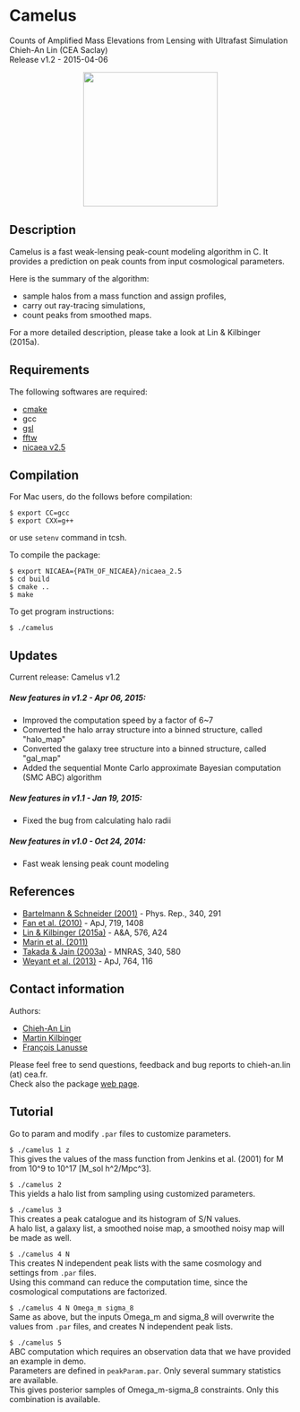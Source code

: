 # Camelus
Counts of Amplified Mass Elevations from Lensing with Ultrafast Simulation  
Chieh-An Lin (CEA Saclay)  
Release v1.2 - 2015-04-06 
<p align="center"><a href="http://species.wikimedia.org/wiki/Camelus"><img src="http://www.cosmostat.org/wp-content/uploads/2014/11/Logo_Camelus_fig_name_vertical.png" width="240px" /></a></p>

## Description

Camelus is a fast weak-lensing peak-count modeling algorithm in C. It provides a prediction on peak counts from input cosmological parameters.

Here is the summary of the algorithm:
  - sample halos from a mass function and assign profiles,
  - carry out ray-tracing simulations,
  - count peaks from smoothed maps.

For a more detailed description, please take a look at Lin & Kilbinger (2015a).

## Requirements

The following softwares are required:
  - [cmake](http://cmake.org/cmake/resources/software.html)
  - gcc
  - [gsl](http://www.gnu.org/software/gsl/)
  - [fftw](http://www.fftw.org/)
  - [nicaea v2.5](http://www.cosmostat.org/nicaea.html)

## Compilation

For Mac users, do the follows before compilation:
```
$ export CC=gcc
$ export CXX=g++
```
or use `setenv` command in tcsh.

To compile the package:
```
$ export NICAEA={PATH_OF_NICAEA}/nicaea_2.5
$ cd build
$ cmake ..
$ make
```

To get program instructions:
```
$ ./camelus
```

## Updates

Current release: Camelus v1.2

##### New features in v1.2 - Apr 06, 2015:
  - Improved the computation speed by a factor of 6~7
  - Converted the halo array structure into a binned structure, called "halo_map"
  - Converted the galaxy tree structure into a binned structure, called "gal_map"
  - Added the sequential Monte Carlo approximate Bayesian computation (SMC ABC) algorithm

##### New features in v1.1 - Jan 19, 2015:
  - Fixed the bug from calculating halo radii

##### New features in v1.0 - Oct 24, 2014:
  - Fast weak lensing peak count modeling

## References

  - [Bartelmann & Schneider (2001)](http://arxiv.org/abs/astro-ph/9912508) - Phys. Rep., 340, 291
  - [Fan et al. (2010)](http://arxiv.org/abs/1006.5121) - ApJ, 719, 1408
  - [Lin & Kilbinger (2015a)](http://arxiv.org/abs/1410.6955) - A&A, 576, A24
  - [Marin et al. (2011)](http://arxiv.org/abs/1101.0955)
  - [Takada & Jain (2003a)](http://arxiv.org/abs/astro-ph/0209167) - MNRAS, 340, 580
  - [Weyant et al. (2013)](http://arxiv.org/abs/1206.2563) - ApJ, 764, 116

## Contact information

Authors:
  - [Chieh-An Lin](http://linc.tw/)
  - [Martin Kilbinger](http://www.cosmostat.org/people/kilbinger/)
  - [François Lanusse](http://www.cosmostat.org/people/flanusse/)

Please feel free to send questions, feedback and bug reports to chieh-an.lin (at) cea.fr.  
Check also the package [web page](http://www.cosmostat.org/software/camelus/).

## Tutorial

Go to param and modify `.par` files to customize parameters.

`$ ./camelus 1 z`  
This gives the values of the mass function from Jenkins et al. (2001) for M from 10^9 to 10^17 [M_sol h^2/Mpc^3].

`$ ./camelus 2`  
This yields a halo list from sampling using customized parameters.

`$ ./camelus 3`  
This creates a peak catalogue and its histogram of S/N values.   
A halo list, a galaxy list, a smoothed noise map, a smoothed noisy map will be made as well.

`$ ./camelus 4 N`  
This creates N independent peak lists with the same cosmology and settings from `.par` files.   
Using this command can reduce the computation time, since the cosmological computations are factorized.

`$ ./camelus 4 N Omega_m sigma_8`  
Same as above, but the inputs Omega_m and sigma_8 will overwrite the values from `.par` files, and creates N independent peak lists.

`$ ./camelus 5`  
ABC computation which requires an observation data that we have provided an example in demo.  
Parameters are defined in `peakParam.par`. Only several summary statistics are available.  
This gives posterior samples of Omega_m-sigma_8 constraints. Only this combination is available.


